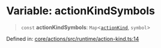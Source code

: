 # Variable: actionKindSymbols

> `const` **actionKindSymbols**: `Map`\<[`actionKind`](../enumerations/actionKind.md), `symbol`\>

Defined in: [core/actions/src/runtime/action-kind.ts:14](https://github.com/LaWebcapsule/orbits/blob/89b3e4a56f1c6f9ed3e6f4d5895c93547487b813/core/actions/src/runtime/action-kind.ts#L14)

